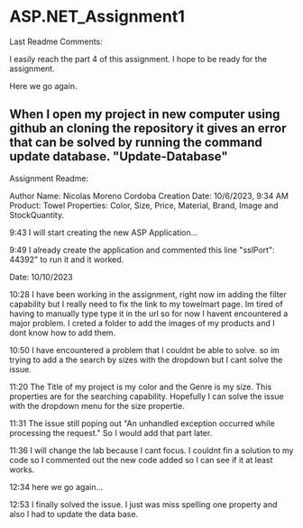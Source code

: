 ﻿# ASP.NET_Assignment1

Last Readme Comments:

﻿I easily reach the part 4 of this assignment. I hope to be ready for the assignment.

Here we go again.

When I open my project in new computer using github an cloning the repository it gives an error that can be solved by running the command update database. "Update-Database"
----------------------------------------------------------------------------------------------------------------------------------------------------------------------------------------------------------------------------------------------------------------

Assignment Readme:

Author Name: Nicolas Moreno Cordoba
Creation Date: 10/6/2023, 9:34 AM
Product: Towel
Properties: Color, Size, Price, Material, Brand, Image and StockQuantity.

9:43 I will start creating the new ASP Application...

9:49 I already create the application and commented this line "sslPort": 44392" to run it and it worked.

Date: 10/10/2023
 
10:28 I have been working in the assignment, right now im adding the filter capability but I really need to fix the link to my towelmart page. Im tired of having to manually type type it in the url so for now I havent encountered a major problem. I creted a folder to add the images of my products and I dont know how to add them.

10:50 I have encountered a problem that I couldnt be able to solve. so im trying to add a the search by sizes with the dropdown but I cant solve the issue.

11:20 The Title of my project is my color and the Genre is my size. This properties are for the searching capability. Hopefully I can solve the issue with the dropdown menu for the size propertie.

11:31 The issue still poping out "An unhandled exception occurred while processing the request." So I would add that part later.

11:36 I will change the lab because I cant focus. I couldnt fin a solution to my code so I commented out the new code added so I can see if it at least works.

12:34 here we go again...

12:53 I finally solved the issue. I just was miss spelling one property and also I had to update the data base.